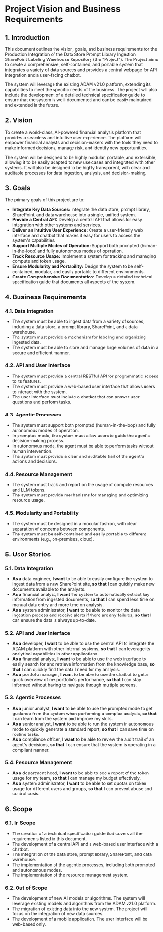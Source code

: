 # Project Vision and Business Requirements

## 1. Introduction

This document outlines the vision, goals, and business requirements for the Production Integration of the Data Store Prompt Library Ingestion SharePoint Labeling Warehouse Repository (the "Project"). The Project aims to create a comprehensive, self-contained, and portable system that integrates a variety of data sources and provides a central webpage for API integration and a user-facing chatbot.

The system will leverage the existing ADAM v21.0 platform, extending its capabilities to meet the specific needs of the business. The project will also include the development of a detailed technical specification guide to ensure that the system is well-documented and can be easily maintained and extended in the future.

## 2. Vision

To create a world-class, AI-powered financial analysis platform that provides a seamless and intuitive user experience. The platform will empower financial analysts and decision-makers with the tools they need to make informed decisions, manage risk, and identify new opportunities.

The system will be designed to be highly modular, portable, and extensible, allowing it to be easily adapted to new use cases and integrated with other systems. It will also be designed to be highly transparent, with clear and auditable processes for data ingestion, analysis, and decision-making.

## 3. Goals

The primary goals of this project are to:

*   **Integrate Key Data Sources:** Integrate the data store, prompt library, SharePoint, and data warehouse into a single, unified system.
*   **Provide a Central API:** Develop a central API that allows for easy integration with other systems and services.
*   **Deliver an Intuitive User Experience:** Create a user-friendly web interface and chatbot that makes it easy for users to access the system's capabilities.
*   **Support Multiple Modes of Operation:** Support both prompted (human-in-the-loop) and fully autonomous modes of operation.
*   **Track Resource Usage:** Implement a system for tracking and managing compute and token usage.
*   **Ensure Modularity and Portability:** Design the system to be self-contained, modular, and easily portable to different environments.
*   **Create Comprehensive Documentation:** Develop a detailed technical specification guide that documents all aspects of the system.

## 4. Business Requirements

### 4.1. Data Integration

*   The system must be able to ingest data from a variety of sources, including a data store, a prompt library, SharePoint, and a data warehouse.
*   The system must provide a mechanism for labeling and organizing ingested data.
*   The system must be able to store and manage large volumes of data in a secure and efficient manner.

### 4.2. API and User Interface

*   The system must provide a central RESTful API for programmatic access to its features.
*   The system must provide a web-based user interface that allows users to interact with the system.
*   The user interface must include a chatbot that can answer user questions and perform tasks.

### 4.3. Agentic Processes

*   The system must support both prompted (human-in-the-loop) and fully autonomous modes of operation.
*   In prompted mode, the system must allow users to guide the agent's decision-making process.
*   In autonomous mode, the agent must be able to perform tasks without human intervention.
*   The system must provide a clear and auditable trail of the agent's actions and decisions.

### 4.4. Resource Management

*   The system must track and report on the usage of compute resources and LLM tokens.
*   The system must provide mechanisms for managing and optimizing resource usage.

### 4.5. Modularity and Portability

*   The system must be designed in a modular fashion, with clear separation of concerns between components.
*   The system must be self-contained and easily portable to different environments (e.g., on-premises, cloud).

## 5. User Stories

### 5.1. Data Integration

*   **As a** data engineer, **I want** to be able to easily configure the system to ingest data from a new SharePoint site, **so that** I can quickly make new documents available to the analysts.
*   **As a** financial analyst, **I want** the system to automatically extract key information from ingested documents, **so that** I can spend less time on manual data entry and more time on analysis.
*   **As a** system administrator, **I want** to be able to monitor the data ingestion process and receive alerts if there are any failures, **so that** I can ensure the data is always up-to-date.

### 5.2. API and User Interface

*   **As a** developer, **I want** to be able to use the central API to integrate the ADAM platform with other internal systems, **so that** I can leverage its analytical capabilities in other applications.
*   **As a** financial analyst, **I want** to be able to use the web interface to easily search for and retrieve information from the knowledge base, **so that** I can quickly find the data I need for my analysis.
*   **As a** portfolio manager, **I want** to be able to use the chatbot to get a quick overview of my portfolio's performance, **so that** I can stay informed without having to navigate through multiple screens.

### 5.3. Agentic Processes

*   **As a** junior analyst, **I want** to be able to use the prompted mode to get guidance from the system when performing a complex analysis, **so that** I can learn from the system and improve my skills.
*   **As a** senior analyst, **I want** to be able to run the system in autonomous mode to quickly generate a standard report, **so that** I can save time on routine tasks.
*   **As a** compliance officer, **I want** to be able to review the audit trail of an agent's decisions, **so that** I can ensure that the system is operating in a compliant manner.

### 5.4. Resource Management

*   **As a** department head, **I want** to be able to see a report of the token usage for my team, **so that** I can manage my budget effectively.
*   **As a** system administrator, **I want** to be able to set quotas on token usage for different users and groups, **so that** I can prevent abuse and control costs.

## 6. Scope

### 6.1. In Scope

*   The creation of a technical specification guide that covers all the requirements listed in this document.
*   The development of a central API and a web-based user interface with a chatbot.
*   The integration of the data store, prompt library, SharePoint, and data warehouse.
*   The implementation of the agentic processes, including both prompted and autonomous modes.
*   The implementation of the resource management system.

### 6.2. Out of Scope

*   The development of new AI models or algorithms. The system will leverage existing models and algorithms from the ADAM v21.0 platform.
*   The migration of existing data into the new system. The project will focus on the integration of new data sources.
*   The development of a mobile application. The user interface will be web-based only.

